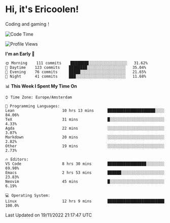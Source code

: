 # Hi, it's Ericoolen!
Coding and gaming！

<!--START_SECTION:waka-->
![Code Time](http://img.shields.io/badge/Code%20Time-531%20hrs%2016%20mins-blue)

![Profile Views](http://img.shields.io/badge/Profile%20Views-0-blue)

**I'm an Early 🐤** 

```text
🌞 Morning    111 commits    ████████░░░░░░░░░░░░░░░░░   31.62% 
🌆 Daytime    123 commits    ████████░░░░░░░░░░░░░░░░░   35.04% 
🌃 Evening    76 commits     █████░░░░░░░░░░░░░░░░░░░░   21.65% 
🌙 Night      41 commits     ███░░░░░░░░░░░░░░░░░░░░░░   11.68%

```


📊 **This Week I Spent My Time On** 

```text
⌚︎ Time Zone: Europe/Amsterdam

💬 Programming Languages: 
Lean                     10 hrs 13 mins      █████████████████████░░░░   84.06% 
TeX                      31 mins             █░░░░░░░░░░░░░░░░░░░░░░░░   4.33% 
Agda                     22 mins             ░░░░░░░░░░░░░░░░░░░░░░░░░   3.07% 
Markdown                 20 mins             ░░░░░░░░░░░░░░░░░░░░░░░░░   2.82% 
Other                    19 mins             ░░░░░░░░░░░░░░░░░░░░░░░░░   2.73%

🔥 Editors: 
VS Code                  8 hrs 30 mins       █████████████████░░░░░░░░   69.98% 
Emacs                    2 hrs 53 mins       ██████░░░░░░░░░░░░░░░░░░░   23.83% 
Neovim                   45 mins             █░░░░░░░░░░░░░░░░░░░░░░░░   6.19%

💻 Operating System: 
Linux                    12 hrs 9 mins       █████████████████████████   100.0%

```


 Last Updated on 19/11/2022 21:17:47 UTC
<!--END_SECTION:waka-->

